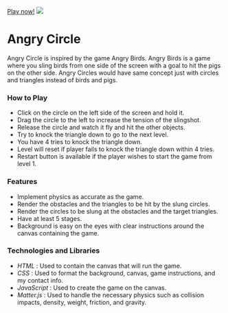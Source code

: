 [Play now!](https://keithfrancisb.github.io/Angry-Circles/)
![](angry-circle.gif)
# Angry Circle
Angry Circle is inspired by the game Angry Birds. Angry Birds is a game where you sling birds from one side of the screen with a goal to hit the pigs on the other side. Angry Circles would have same concept just with circles and triangles instead of birds and pigs.

### How to Play
* Click on the circle on the left side of the screen and hold it.
* Drag the circle to the left to increase the tension of the slingshot.
* Release the circle and watch it fly and hit the other objects.
* Try to knock the triangle down to go to the next level.
* You have 4 tries to knock the triangle down.
* Level will reset if player fails to knock the triangle down within 4 tries.
* Restart button is available if the player wishes to start the game from level 1.


### Features
* Implement physics as accurate as the game.
* Render the obstacles and the triangles to be hit by the slung circles.
* Render the circles to be slung at the obstacles and the target triangles.
* Have at least 5 stages.
* Background is easy on the eyes with clear instructions around the canvas containing the game.

### Technologies and Libraries
* *HTML* : Used to contain the canvas that will run the game.
* *CSS* : Used to format the background, canvas, game instructions, and my contact info.
* *JavaScript* : Used to create the game on the canvas.
* *Matter.js* : Used to handle the necessary physics such as collision impacts, density, weight, friction, and gravity.

